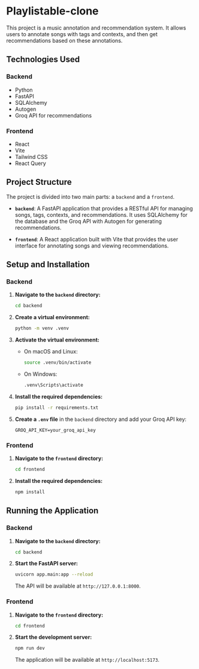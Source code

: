 # Playlistable-clone

This project is a music annotation and recommendation system. It allows users to annotate songs with tags and contexts, and then get recommendations based on these annotations.

## Technologies Used

### Backend

- Python
- FastAPI
- SQLAlchemy
- Autogen
- Groq API for recommendations

### Frontend

- React
- Vite
- Tailwind CSS
- React Query

## Project Structure

The project is divided into two main parts: a `backend` and a `frontend`.

- **`backend`**: A FastAPI application that provides a RESTful API for managing songs, tags, contexts, and recommendations. It uses SQLAlchemy for the database and the Groq API with Autogen for generating recommendations.

- **`frontend`**: A React application built with Vite that provides the user interface for annotating songs and viewing recommendations.

## Setup and Installation

### Backend

1.  **Navigate to the `backend` directory:**
    ```bash
    cd backend
    ```

2.  **Create a virtual environment:**
    ```bash
    python -m venv .venv
    ```

3.  **Activate the virtual environment:**
    -   On macOS and Linux:
        ```bash
        source .venv/bin/activate
        ```
    -   On Windows:
        ```bash
        .venv\Scripts\activate
        ```

4.  **Install the required dependencies:**
    ```bash
    pip install -r requirements.txt
    ```

5.  **Create a `.env` file** in the `backend` directory and add your Groq API key:
    ```
    GROQ_API_KEY=your_groq_api_key
    ```

### Frontend

1.  **Navigate to the `frontend` directory:**
    ```bash
    cd frontend
    ```

2.  **Install the required dependencies:**
    ```bash
    npm install
    ```

## Running the Application

### Backend

1.  **Navigate to the `backend` directory:**
    ```bash
    cd backend
    ```

2.  **Start the FastAPI server:**
    ```bash
    uvicorn app.main:app --reload
    ```
    The API will be available at `http://127.0.0.1:8000`.

### Frontend

1.  **Navigate to the `frontend` directory:**
    ```bash
    cd frontend
    ```

2.  **Start the development server:**
    ```bash
    npm run dev
    ```
    The application will be available at `http://localhost:5173`.

